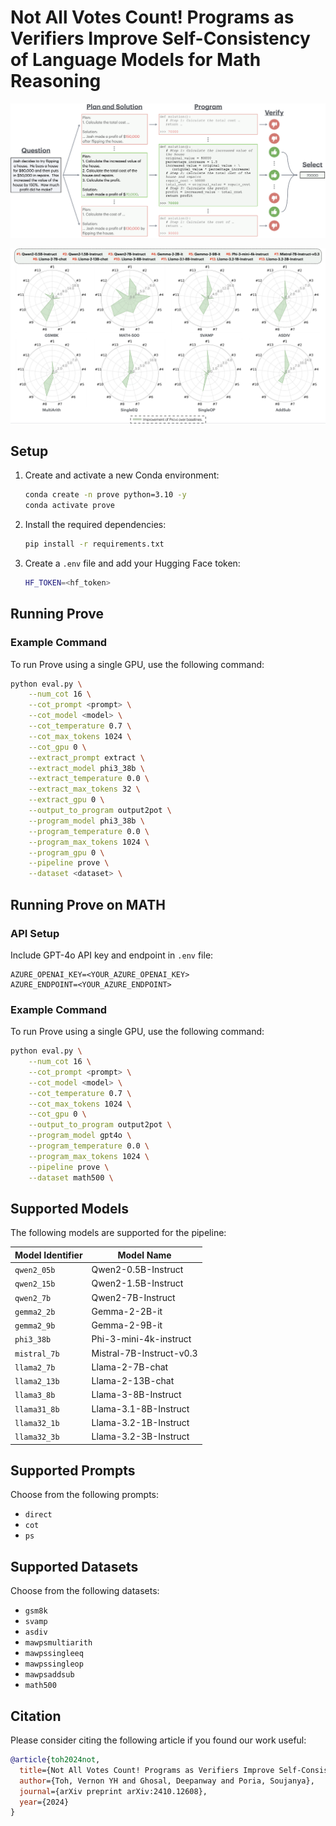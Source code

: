 # Not All Votes Count! Programs as Verifiers Improve Self-Consistency of Language Models for Math Reasoning


![](/img/prove_framework.png)

![](/img/prove_improvement.png)


## Setup

1. Create and activate a new Conda environment:
    ```bash
    conda create -n prove python=3.10 -y
    conda activate prove
    ```

2. Install the required dependencies:
    ```bash
    pip install -r requirements.txt
    ```

3. Create a `.env` file and add your Hugging Face token:
    ```bash
    HF_TOKEN=<hf_token>
    ```

## Running Prove

### Example Command 
To run Prove using a single GPU, use the following command:

```bash
python eval.py \
    --num_cot 16 \
    --cot_prompt <prompt> \
    --cot_model <model> \
    --cot_temperature 0.7 \
    --cot_max_tokens 1024 \
    --cot_gpu 0 \
    --extract_prompt extract \
    --extract_model phi3_38b \
    --extract_temperature 0.0 \
    --extract_max_tokens 32 \
    --extract_gpu 0 \
    --output_to_program output2pot \
    --program_model phi3_38b \
    --program_temperature 0.0 \
    --program_max_tokens 1024 \
    --program_gpu 0 \
    --pipeline prove \
    --dataset <dataset> \
```


## Running Prove on MATH

### API Setup
Include GPT-4o API key and endpoint in `.env` file:

```
AZURE_OPENAI_KEY=<YOUR_AZURE_OPENAI_KEY>
AZURE_ENDPOINT=<YOUR_AZURE_ENDPOINT>
```

### Example Command
To run Prove using a single GPU, use the following command:

```bash
python eval.py \
    --num_cot 16 \
    --cot_prompt <prompt> \
    --cot_model <model> \
    --cot_temperature 0.7 \
    --cot_max_tokens 1024 \
    --cot_gpu 0 \
    --output_to_program output2pot \
    --program_model gpt4o \
    --program_temperature 0.0 \
    --program_max_tokens 1024 \
    --pipeline prove \
    --dataset math500 \
```


## Supported Models
The following models are supported for the pipeline:

| Model Identifier | Model Name                           |
|------------------|--------------------------------------|
| `qwen2_05b`      | Qwen2-0.5B-Instruct                  |
| `qwen2_15b`      | Qwen2-1.5B-Instruct                  |
| `qwen2_7b`       | Qwen2-7B-Instruct                    |
| `gemma2_2b`      | Gemma-2-2B-it                        |
| `gemma2_9b`      | Gemma-2-9B-it                        |
| `phi3_38b`       | Phi-3-mini-4k-instruct               |
| `mistral_7b`     | Mistral-7B-Instruct-v0.3             |
| `llama2_7b`      | Llama-2-7B-chat                      |
| `llama2_13b`     | Llama-2-13B-chat                     |
| `llama3_8b`      | Llama-3-8B-Instruct                  |
| `llama31_8b`     | Llama-3.1-8B-Instruct                |
| `llama32_1b`     | Llama-3.2-1B-Instruct                |
| `llama32_3b`     | Llama-3.2-3B-Instruct                |

## Supported Prompts
Choose from the following prompts:

- `direct`
- `cot`
- `ps`

## Supported Datasets
Choose from the following datasets:

- `gsm8k`
- `svamp`
- `asdiv`
- `mawpsmultiarith`
- `mawpssingleeq`
- `mawpssingleop`
- `mawpsaddsub`
- `math500`





## Citation
Please consider citing the following article if you found our work useful:
```bibtex
@article{toh2024not,
  title={Not All Votes Count! Programs as Verifiers Improve Self-Consistency of Language Models for Math Reasoning},
  author={Toh, Vernon YH and Ghosal, Deepanway and Poria, Soujanya},
  journal={arXiv preprint arXiv:2410.12608},
  year={2024}
}
```
